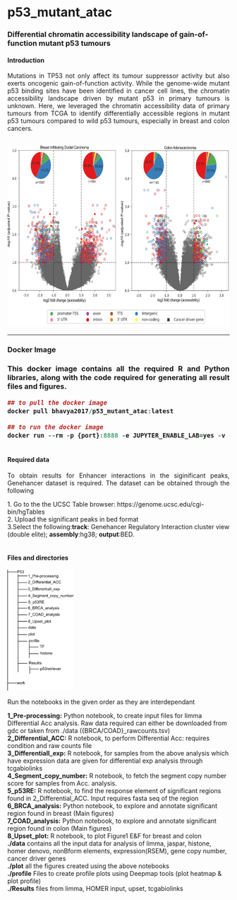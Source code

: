# p53_mutant_atac
<h3>Differential chromatin accessibility landscape of gain-of-function mutant p53 tumours</h3>
<h4>Introduction</h4>
 <p align="justify" >Mutations in TP53 not only affect its tumour suppressor activity but also exerts oncogenic gain-of-function activity. While the genome-wide mutant p53 binding sites have been identified in cancer cell lines, the chromatin accessibility landscape driven by mutant p53 in primary tumours is unknown. Here, we leveraged the chromatin accessibility data of primary tumours from TCGA to identify differentially accessible regions in mutant p53 tumours compared to wild p53 tumours, especially in breast and colon cancers.</p>

<br>
<img src="https://github.com/onkoslab/p53_mutant_atac/blob/main/figure_readme.png" alt="alt text" width="700" height="410">

____________________________________________________

<h3> Docker Image <h3>
  <p align="justify" > This docker image contains all the required R and Python libraries, along with the code required for generating all result files and figures.</p>
   
   
```r
## to pull the docker image
docker pull bhavya2017/p53_mutant_atac:latest
```


```r
## to run the docker image
docker run --rm -p {port}:8888 -e JUPYTER_ENABLE_LAB=yes -v {path_to_your_working_directory}:/home/jovyan/work bhavya2017/p53_mutant_atac:latest
```

#### <br/>Required data

<p align="justify" >To obtain results for Enhancer interactions in the siginificant peaks, Genehancer dataset is required. The dataset can be obtained through the following</p>


<p> 1. Go to the the UCSC Table browser: https://genome.ucsc.edu/cgi-bin/hgTables <br> 2. Upload the significant peaks in bed format <br> 3.Select the following:<b>track</b>: Genehancer Regulatory Interaction cluster view (double elite); <b>assembly</b>:hg38; <b>output</b>:BED.
<p <div class='a' </p>  

#### <br/> Files and directories
<img src="https://github.com/onkoslab/p53_mutant_atac/blob/main/tre.png" alt="alt text" width="150" >
<br>
<p>Run the notebooks in the given order as they are interdependant</p>
<p>
<b>1_Pre-processing:</b> Python notebook, to create input files for limma Differential Acc analysis. Raw data required can either be downloaded from gdc or taken from ./data ({BRCA/COAD}_rawcounts.tsv)
<br>
<b>2_Differential_ACC:</b> R notebook, to perform Differential Acc: requires condition and raw counts file
<br>
<b>3_Differentiall_exp:</b> R notebook, for samples from the above analysis which have expression data are given for differential exp analysis through tcgabiolinks
<br>
 <b>4_Segment_copy_number:</b> R notebook, to fetch the segment copy number score for samples from Acc. analysis.
<br>
 <b>5_p53RE:</b> R notebook, to find the response element of significant regions found in 2_Differential_ACC. Input requires fasta seq of the region
<br>
<b>6_BRCA_analysis:</b> Python notebook, to explore and annotate significant region found in breast (Main figures)
<br>
 <b>7_COAD_analysis:</b> Python notebook, to explore and annotate significant region found in colon (Main figures)
<br>
<b>8_Upset_plot:</b> R notebook, to plot Figure1 E&F for breast and colon
<br>
 <b>./data</b> contains all the input data for analysis of limma, jaspar, histone, homer denovo, nonBform elements, expression(RSEM), gene copy number, cancer driver genes
<br>
<b>./plot</b> all the figures created using the above notebooks
<br><b>./profile</b> Files to create profile plots using Deepmap tools (plot heatmap & plot profile)
 <br>
<b>./Results</b> files from limma, HOMER input, upset, tcgabiolinks

</p>

